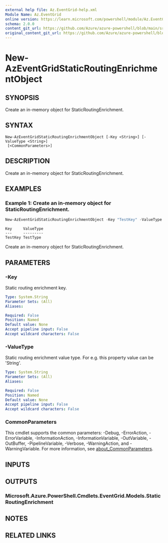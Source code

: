 ```yaml
---
external help file: Az.EventGrid-help.xml
Module Name: Az.EventGrid
online version: https://learn.microsoft.com/powershell/module/Az.EventGrid/new-azeventgridstaticroutingenrichmentobject
schema: 2.0.0
content_git_url: https://github.com/Azure/azure-powershell/blob/main/src/EventGrid/EventGrid/help/New-AzEventGridStaticRoutingEnrichmentObject.md
original_content_git_url: https://github.com/Azure/azure-powershell/blob/main/src/EventGrid/EventGrid/help/New-AzEventGridStaticRoutingEnrichmentObject.md
---
```


# New-AzEventGridStaticRoutingEnrichmentObject

## SYNOPSIS
Create an in-memory object for StaticRoutingEnrichment.

## SYNTAX

```
New-AzEventGridStaticRoutingEnrichmentObject [-Key <String>] [-ValueType <String>]
 [<CommonParameters>]
```

## DESCRIPTION
Create an in-memory object for StaticRoutingEnrichment.

## EXAMPLES

### Example 1: Create an in-memory object for StaticRoutingEnrichment.
```powershell
New-AzEventGridStaticRoutingEnrichmentObject -Key "TestKey" -ValueType "TestType"
```

```output
Key     ValueType
---     ---------
TestKey TestType
```

Create an in-memory object for StaticRoutingEnrichment.

## PARAMETERS

### -Key
Static routing enrichment key.

```yaml
Type: System.String
Parameter Sets: (All)
Aliases:

Required: False
Position: Named
Default value: None
Accept pipeline input: False
Accept wildcard characters: False
```

### -ValueType
Static routing enrichment value type.
For e.g.
this property value can be 'String'.

```yaml
Type: System.String
Parameter Sets: (All)
Aliases:

Required: False
Position: Named
Default value: None
Accept pipeline input: False
Accept wildcard characters: False
```

### CommonParameters
This cmdlet supports the common parameters: -Debug, -ErrorAction, -ErrorVariable, -InformationAction, -InformationVariable, -OutVariable, -OutBuffer, -PipelineVariable, -Verbose, -WarningAction, and -WarningVariable. For more information, see [about_CommonParameters](http://go.microsoft.com/fwlink/?LinkID=113216).

## INPUTS

## OUTPUTS

### Microsoft.Azure.PowerShell.Cmdlets.EventGrid.Models.StaticRoutingEnrichment

## NOTES

## RELATED LINKS
